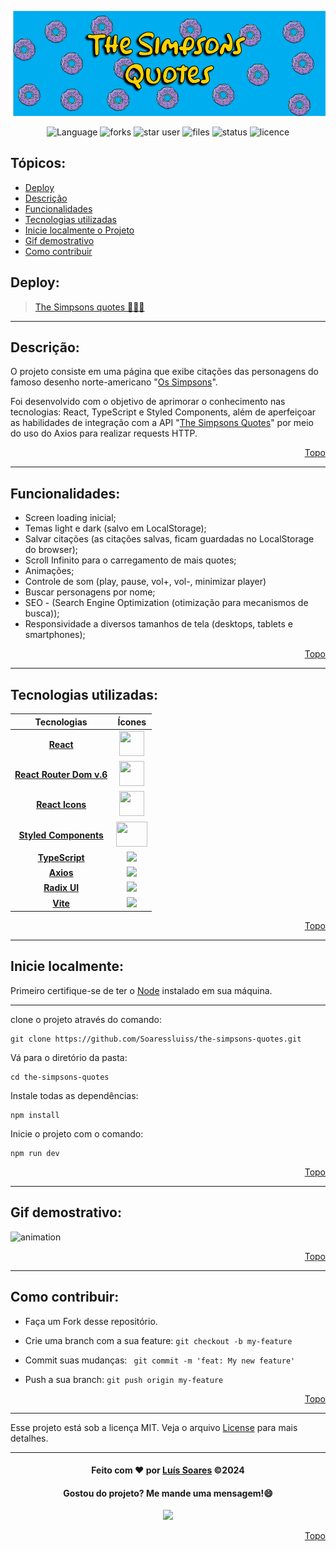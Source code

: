 <div>

![banner](./src/assets/banner%20GitHub.png)

</div>
<div align='center'>

![Language](https://img.shields.io/github/languages/count/Soaressluiss/the-simpsons-quotes?style=for-the-badge&logo=appveyor&color=blue)
![forks](https://img.shields.io/github/forks/soaressluiss/the-simpsons-quotes?style=for-the-badge&logo=appveyor)
![star user](https://img.shields.io/github/stars/soaressluiss/the-simpsons-quotes?style=for-the-badge&logo=appveyor&color=yellow)
![files](https://img.shields.io/github/directory-file-count/soaressluiss/the-simpsons-quotes?style=for-the-badge&logo=appveyor&color=blue)
![status](https://img.shields.io/static/v1?label=STATUS&message=Concluido&color=GREEN&style=for-the-badge&logo=appveyor)
![licence](https://img.shields.io/static/v1?label=License&message=MIT&color=green&style=for-the-badge&logo=appveyor)

</div>

## Tópicos:

-   [Deploy](#deploy)
-   [Descrição](#descrição)
-   [Funcionalidades](#funcionalidades)
-   [Tecnologias utilizadas](#tecnologias-utilizadas)
-   [Inicie localmente o Projeto](#inicie-localmente)
-   [Gif demostrativo](#gif-demostrativo)
-   [Como contribuir](#como-contribuir)

## Deploy:

> [The Simpsons quotes 🍩👨‍🦲](https://the-simpsons-quotes-soaressluiss.vercel.app)

<hr>

## Descrição:

O projeto consiste em uma página que exibe citações das personagens do famoso desenho norte-americano "[Os Simpsons](https://www.adorocinema.com/series/serie-290/)".

Foi desenvolvido com o objetivo de aprimorar o conhecimento nas tecnologias: React, TypeScript e Styled Components, além de aperfeiçoar as habilidades de integração com a API "[The Simpsons Quotes](https://thesimpsonsquoteapi.glitch.me/)" por meio do uso do Axios para realizar requests HTTP.

<div align="right">

[Topo](#tópicos)

</div>

<hr>

## Funcionalidades:

-   Screen loading inicial;
-   Temas light e dark (salvo em LocalStorage);
-   Salvar citações (as citações salvas, ficam guardadas no LocalStorage do browser);
-   Scroll Infinito para o carregamento de mais quotes;
-   Animações;
-   Controle de som (play, pause, vol+, vol-, minimizar player)
-   Buscar personagens por nome;
-   SEO - (Search Engine Optimization (otimização para mecanismos de busca));
-   Responsividade a diversos tamanhos de tela (desktops, tablets e smartphones);

<div align="right"> 
     
  [Topo](#tópicos)   
</div>
<hr>

## Tecnologias utilizadas:

|                          Tecnologias                          |                                                              Ícones                                                              |
| :-----------------------------------------------------------: | :------------------------------------------------------------------------------------------------------------------------------: |
|                [**React**](https://react.dev/)                |         <img src="https://cdn.jsdelivr.net/gh/devicons/devicon/icons/react/react-original.svg" height="40" width="40" />         |
|  [**React Router Dom v.6**](https://reactrouter.com/en/main)  |                    <img src="https://www.svgrepo.com/show/354262/react-router.svg" height="40" width="40" />                     |
| [**React Icons**](https://react-icons.github.io/react-icons/) |                 <img src="https://avatars.githubusercontent.com/u/39895671?s=200&v=4" height="40" width="40" />                  |
|    [**Styled Components**](https://styled-components.com/)    |          <img src="https://cdn-media-1.freecodecamp.org/images/1*p1TndLk3UsGPBsM7qHPZIw.png" height="40" width="50" />           |
|       [**TypeScript**](https://www.typescriptlang.org/)       |        <img src="https://cdn.jsdelivr.net/gh/devicons/devicon/icons/typescript/typescript-original.svg" height="40px" />         |
|             [**Axios**](https://axios-http.com/)              |                                <img src="https://axios-http.com/assets/logo.svg" width="100px" />                                |
|           [**Radix UI**](https://www.radix-ui.com/)           |                      <img src="https://avatars.githubusercontent.com/u/75042455?s=200&v=4" width="45px" />                       |
|                [**Vite**](https://vitejs.dev/)                | <img src="https://upload.wikimedia.org/wikipedia/commons/thumb/f/f1/Vitejs-logo.svg/1200px-Vitejs-logo.svg.png" height="40px" /> |

<div align="right">

[Topo](#tópicos)

<hr>

</div>

## Inicie localmente:

Primeiro certifique-se de ter o [Node](https://nodejs.org/en) instalado em sua máquina.

<hr>

clone o projeto através do comando:

```
git clone https://github.com/Soaressluiss/the-simpsons-quotes.git
```

Vá para o diretório da pasta:

```
cd the-simpsons-quotes
```

Instale todas as dependências:

```
npm install
```

Inicie o projeto com o comando:

```
npm run dev
```

<div align="right">

[Topo](#tópicos)

</div>

<hr>

## Gif demostrativo:

![animation](./src/assets/Animação.gif)

<div align="right">

[Topo](#tópicos)

</div>

<hr>

## Como contribuir:

-   Faça um Fork desse repositório.

-   Crie uma branch com a sua feature:
    `git checkout -b my-feature`

-   Commit suas mudanças: ` git commit -m 'feat: My new feature'`

-   Push a sua branch: `git push origin my-feature`

<div align="right">

[Topo](#tópicos)

</div>
<hr>

Esse projeto está sob a licença MIT. Veja o arquivo [License](./License) para mais detalhes.

<hr>

<div align='center'>
 
#### Feito com ❤ por [Luís Soares](https://github.com/Soaressluiss) ©2024

#### Gostou do projeto? Me mande uma mensagem!😄

<a href="https://www.linkedin.com/in/LuisSoaresDeveloper" target="_blank"><img src="https://img.shields.io/badge/-LinkedIn-%230077B5?style=for-the-badge&logo=linkedin&logoColor=white" target="_blank"></a>

</div>

<div align="right">

[Topo](#tópicos)

</div>
